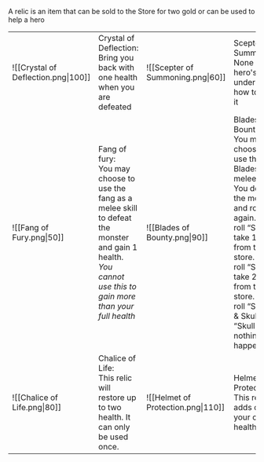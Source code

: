 A relic is an item that can be sold to the Store for two gold or can be used to help a hero

|                                     |                                                                                                                                                                        |                                    |                                                                                                                                                                                                                                                                        |
| ----------------------------------- | ---------------------------------------------------------------------------------------------------------------------------------------------------------------------- | ---------------------------------- | ---------------------------------------------------------------------------------------------------------------------------------------------------------------------------------------------------------------------------------------------------------------------- |
| ![[Crystal of Deflection.png\|100]] | Crystal of Deflection:<br>Bring you back with one health when you are defeated                                                                                         | ![[Scepter of Summoning.png\|60]]  | Scepter of Summoning:<br>None of the hero's understand how to use it                                                                                                                                                                                                   |
| ![[Fang of Fury.png\|50]]           | Fang of fury:<br>You may choose to use the fang as a melee skill to defeat the monster and gain 1 health. <br>*You cannot use this to gain more than your full health* | ![[Blades of Bounty.png\|90]]      | Blades of Bounty:<br>You may choose to use the Blades as a melee skill. You defeat the monster and roll again. If you roll “Sword” take 1 gold from the store. If you roll “Shield” take 2 gold from the store. If you roll “Sword & Skull” or “Skull” nothing happens |
| ![[Chalice of Life.png\|80]]        | Chalice of Life:<br>This relic will restore up to two health. It can only be used once.                                                                                | ![[Helmet of Protection.png\|110]] | Helmet of Protection<br>This relic adds one to your overall health.                                                                                                                                                                                                    |
